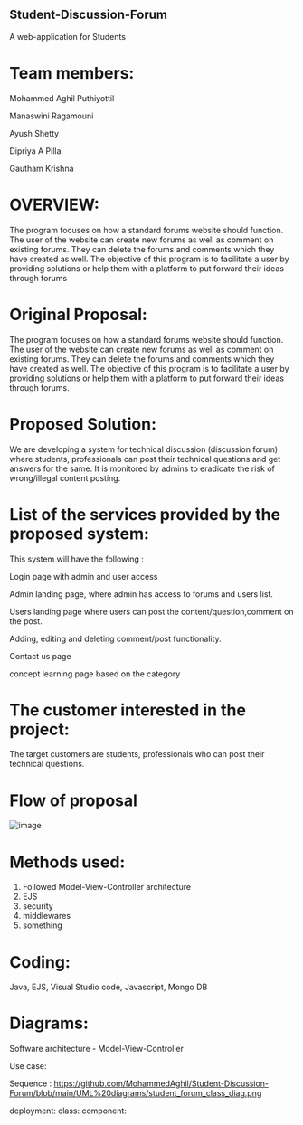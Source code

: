 ## Student-Discussion-Forum
A web-application for Students
# Team members:
Mohammed Aghil Puthiyottil

Manaswini Ragamouni

Ayush Shetty

Dipriya A Pillai

Gautham Krishna
# OVERVIEW:
The program focuses on how a standard forums website should function. The user of the website can create new forums as well as comment on existing forums. They can delete the forums and comments which they have created as well. The objective of this program is to facilitate a user by providing solutions or help them with a platform to put forward their ideas through forums
# Original Proposal:
The program focuses on how a standard forums website should function. The user of the website can create new forums as well as comment on existing forums. They can delete the forums and comments which they have created as well. The objective of this program is to facilitate a user by providing solutions or help them with a platform to put forward their ideas through forums.
#  Proposed Solution:
We are developing a system for technical discussion (discussion forum) where students, professionals can post their technical questions and get answers for the same. It is monitored by admins to eradicate the risk of wrong/illegal content posting.
# List of the services provided by the proposed system:
This system will have the following :

Login page with admin and user access

Admin landing page, where admin has access to forums and users list.

Users landing page where users can post the content/question,comment on the post.

Adding, editing and deleting comment/post functionality.

Contact us page

concept learning page based on the category

# The customer interested in the project:
The target customers are students, professionals who can post their technical questions.

# Flow of proposal
![image](https://user-images.githubusercontent.com/40575189/143917041-6d130538-aa46-4baf-9888-db223e839e14.png)

# Methods used:
1) Followed Model-View-Controller architecture
2) EJS
3) security
4) middlewares
5) something

# Coding:
 Java, EJS, Visual Studio code, Javascript, Mongo DB
 
# Diagrams:
Software architecture - Model-View-Controller

Use case: 

Sequence : https://github.com/MohammedAghil/Student-Discussion-Forum/blob/main/UML%20diagrams/student_forum_class_diag.png 

deployment:
 class:
 component:
 

 









